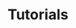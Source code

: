 ---
layout: blog_by_tag
title: 'Tutorials'
tag: tutorials
permalink: /tags/tutorials/
hide: true
---